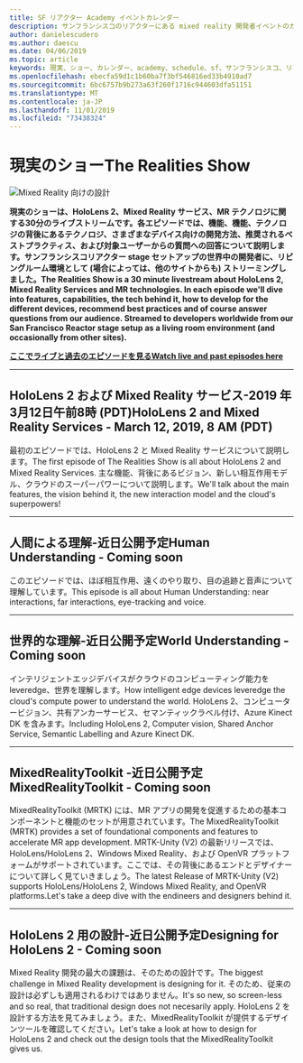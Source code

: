 ```yaml
---
title: SF リアクター Academy イベントカレンダー
description: サンフランシスコのリアクターにある mixed reality 開発者イベントのカレンダー。
author: danielescudero
ms.author: daescu
ms.date: 04/06/2019
ms.topic: article
keywords: 現実、ショー、カレンダー、academy、schedule、sf、サンフランシスコ、リアクター
ms.openlocfilehash: ebecfa59d1c1b60ba7f3bf546816ed33b4910ad7
ms.sourcegitcommit: 6bc6757b9b273a63f260f1716c944603dfa51151
ms.translationtype: MT
ms.contentlocale: ja-JP
ms.lasthandoff: 11/01/2019
ms.locfileid: "73438324"
---
```

# <a name="the-realities-show"></a><span data-ttu-id="2dd9f-104">現実のショー</span><span class="sxs-lookup"><span data-stu-id="2dd9f-104">The Realities Show</span></span>
![Mixed Reality 向けの設計](images/therealitiesshow.jpg)

<span data-ttu-id="2dd9f-106">**現実のショーは、HoloLens 2、Mixed Reality サービス、MR テクノロジに関する30分のライブストリームです。各エピソードでは、機能、機能、テクノロジの背後にあるテクノロジ、さまざまなデバイス向けの開発方法、推奨されるベストプラクティス、および対象ユーザーからの質問への回答について説明します。サンフランシスコリアクター stage セットアップの世界中の開発者に、リビングルーム環境として (場合によっては、他のサイトからも) ストリーミングしました。**</span><span class="sxs-lookup"><span data-stu-id="2dd9f-106">**The Realities Show is a 30 minute livestream about HoloLens 2, Mixed Reality Services and MR technologies. In each episode we'll dive into features, capabilities, the tech behind it, how to develop for the different devices, recommend best practices and of course answer questions from our audience. Streamed to developers worldwide from our San Francisco Reactor stage setup as a living room environment (and occasionally from other sites).**</span></span>

<span data-ttu-id="2dd9f-107">**[ここでライブと過去のエピソードを見る](https://aka.ms/trs)**</span><span class="sxs-lookup"><span data-stu-id="2dd9f-107">**[Watch live and past episodes here](https://aka.ms/trs)**</span></span>
___

## <a name="hololens-2-and-mixed-reality-services---march-12-2019-8-am-pdt"></a><span data-ttu-id="2dd9f-108">**HoloLens 2 および Mixed Reality サービス**-2019 年3月12日午前8時 (PDT)</span><span class="sxs-lookup"><span data-stu-id="2dd9f-108">**HoloLens 2 and Mixed Reality Services** - March 12, 2019, 8 AM (PDT)</span></span>
<span data-ttu-id="2dd9f-109">最初のエピソードでは、HoloLens 2 と Mixed Reality サービスについて説明します。</span><span class="sxs-lookup"><span data-stu-id="2dd9f-109">The first episode of The Realities Show is all about HoloLens 2 and Mixed Reality Services.</span></span> <span data-ttu-id="2dd9f-110">主な機能、背後にあるビジョン、新しい相互作用モデル、クラウドのスーパーパワーについて説明します。</span><span class="sxs-lookup"><span data-stu-id="2dd9f-110">We'll talk about the main features, the vision behind it, the new interaction model and the cloud's superpowers!</span></span>

___

## <a name="human-understanding---coming-soon"></a><span data-ttu-id="2dd9f-111">**人間**による理解-近日公開予定</span><span class="sxs-lookup"><span data-stu-id="2dd9f-111">**Human Understanding** - Coming soon</span></span>
<span data-ttu-id="2dd9f-112">このエピソードでは、ほぼ相互作用、遠くのやり取り、目の追跡と音声について理解しています。</span><span class="sxs-lookup"><span data-stu-id="2dd9f-112">This episode is all about Human Understanding: near interactions, far interactions, eye-tracking and voice.</span></span>

___
## <a name="world-understanding---coming-soon"></a><span data-ttu-id="2dd9f-113">**世界**的な理解-近日公開予定</span><span class="sxs-lookup"><span data-stu-id="2dd9f-113">**World Understanding** - Coming soon</span></span>
<span data-ttu-id="2dd9f-114">インテリジェントエッジデバイスがクラウドのコンピューティング能力を leveredge、世界を理解します。</span><span class="sxs-lookup"><span data-stu-id="2dd9f-114">How intelligent edge devices leveredge the cloud's compute power to understand the world.</span></span> <span data-ttu-id="2dd9f-115">HoloLens 2、コンピュータービジョン、共有アンカーサービス、セマンティックラベル付け、Azure Kinect DK を含みます。</span><span class="sxs-lookup"><span data-stu-id="2dd9f-115">Including HoloLens 2, Computer vision, Shared Anchor Service, Semantic Labelling and Azure Kinect DK.</span></span>

___
## <a name="mixedrealitytoolkit---coming-soon"></a><span data-ttu-id="2dd9f-116">**MixedRealityToolkit** -近日公開予定</span><span class="sxs-lookup"><span data-stu-id="2dd9f-116">**MixedRealityToolkit** - Coming soon</span></span>
<span data-ttu-id="2dd9f-117">MixedRealityToolkit (MRTK) には、MR アプリの開発を促進するための基本コンポーネントと機能のセットが用意されています。</span><span class="sxs-lookup"><span data-stu-id="2dd9f-117">The MixedRealityToolkit (MRTK) provides a set of foundational components and features to accelerate MR app development.</span></span> <span data-ttu-id="2dd9f-118">MRTK-Unity (V2) の最新リリースでは、HoloLens/HoloLens 2、Windows Mixed Reality、および OpenVR プラットフォームがサポートされています。ここでは、その背後にあるエンドとデザイナーについて詳しく見ていきましょう。</span><span class="sxs-lookup"><span data-stu-id="2dd9f-118">The latest Release of MRTK-Unity (V2) supports HoloLens/HoloLens 2, Windows Mixed Reality, and OpenVR platforms.Let's take a deep dive with the endineers and designers behind it.</span></span>

___
## <a name="designing-for-hololens-2---coming-soon"></a><span data-ttu-id="2dd9f-119">**HoloLens 2 用の設計**-近日公開予定</span><span class="sxs-lookup"><span data-stu-id="2dd9f-119">**Designing for HoloLens 2** - Coming soon</span></span>
<span data-ttu-id="2dd9f-120">Mixed Reality 開発の最大の課題は、そのための設計です。</span><span class="sxs-lookup"><span data-stu-id="2dd9f-120">The biggest challenge in Mixed Reality development is designing for it.</span></span> <span data-ttu-id="2dd9f-121">そのため、従来の設計は必ずしも適用されるわけではありません。</span><span class="sxs-lookup"><span data-stu-id="2dd9f-121">It's so new, so screen-less and so real, that traditional design does not necesarily apply.</span></span> <span data-ttu-id="2dd9f-122">HoloLens 2 を設計する方法を見てみましょう。また、MixedRealityToolkit が提供するデザインツールを確認してください。</span><span class="sxs-lookup"><span data-stu-id="2dd9f-122">Let's take a look at how to design for HoloLens 2 and check out the design tools that the MixedRealityToolkit gives us.</span></span>


